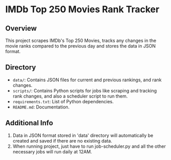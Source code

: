 # IMDb Top 250 Movies Rank Tracker

## Overview
This project scrapes IMDb's Top 250 Movies, tracks any changes in the movie ranks compared to the previous day and stores the data in JSON format.

## Directory
- `data/`: Contains JSON files for current and previous rankings, and rank changes.
- `scripts/`: Contains Python scripts for jobs like scraping and tracking rank changes, and also a scheduler script to run them.
- `requirements.txt`: List of Python dependencies.
- `README.md`: Documentation.

## Additional Info
1. Data in JSON format stored in 'data' directory will automatically be created and saved if there are no existing data.
2. When running project, just have to run job-scheduler.py and all the other necessary jobs will run daily at 12AM.
